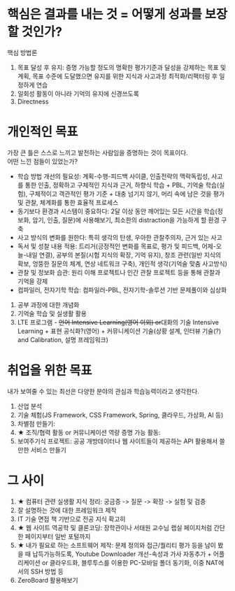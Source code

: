 # 핵심은 결과를 내는 것 = 어떻게 성과를 보장할 것인가?
핵심 방법론
1. 목표 달성 후 유지: 증명 가능할 정도의 명확한 평가기준과 달성을 강제하는 목표 및 계획, 목표 수준에 도달했으면 유지를 위한 지식과 사고과정 최적화/리팩터링 후 일정하게 연습
2. 일회성 활동이 아니라 기억의 유지에 신경쓰도록
3. Directness

# 개인적인 목표
가장 큰 틀은 스스로 느끼고 발전하는 사람임을 증명하는 것이 목표이다.  
어떤 느낀 점들이 있었는가?
- 학습 방법 개선의 필요성: 계획-수행-피드백 사이클, 인출전략의 맥락독립성, 사고를 통한 인출, 정확하고 구체적인 지식과 근거, 하향식 학습 + PBL, 기억술 학습(실험), 구체적이고 객관적인 평가 기준 + 대충 넘기지 않기, 머리 속에 남은 것을 평가 및 관찰, 체계화를 통한 효율적 프로세스
- 동기보다 환경과 시스템이 중요하다: 2달 이상 동안 깨어있는 모든 시간을 학습(정보화, 암기, 인출, 질문)에 사용해보기, 최소한의 distraction을 가능하게 할 환경 구축
- 사고 방식의 변화를 원한다: 특히 생각의 탄생, 우아한 관찰주의자, 근거 있는 사고
- 독서 및 성찰 내용 적용: 트리거(긍정적인 변화를 목표로, 평가 및 피드백, 어제-오늘-내일 연결), 공부의 본질(시험 지식의 확장, 기억 유지), 창조 관련(일반 지식의 확보, 엉뚱한 질문의 체계, 연상 네트워크 구축), 개인적 생각(기억술 맞춤 사고방식)
- 관찰 및 정보화 습관: 원리 이해 프로젝트나 인간 관찰 프로젝트 등을 통해 관찰과 기억을 강제
- 컴파일러, 전자기학 학습: 컴파일러-PBL, 전자기학-솔루션 기반 문제풀이와 심상화

1. 공부 과정에 대한 개념화
2. 기억술 학습 및 실생활 활용
3. LTE 프로그램 - ~~언어 Intensive Learning(영어 이외) or~~대화의 기술 Intensive Learning + 표현 공식화?(영어) + 커뮤니케이션 기술(상황 설계, 인터뷰 기술(?) and Calibration, 설명 프레임워크)

# 취업을 위한 목표
내가 보여줄 수 있는 최선은 다양한 분야의 관심과 학습능력이라고 생각한다.
1. 산업 분석
2. 기술 체험(JS Framework, CSS Framework, Spring, 클라우드, 가상화, AI 등)
3. 차별점 만들기: 
4. ★ 조직/협력 활동 or 커뮤니케이션 역량 증명 가능 활동: 
5. 보여주기식 프로젝트: 공공 개방데이터나 웹 사이트들이 제공하는 API 활용해서 쓸만한 서비스 만들기

# 그 사이
1. ★ 컴퓨터 관련 실생활 지식 정리: 궁금증 -> 질문 -> 확장 -> 실험 및 검증
2. 잘 설명하는 것에 대한 프레임워크 제작
3. IT 기술 면접 책 기반으로 전공 지식 확고히
4. ★ 웹 사이트 역공학 및 클론코딩: 장학관이나 서태원 교수님 랩실 페이지처럼 간단한 페이지부터 일반 포털까지
5. ★ 내가 필요로 하는 소프트웨어 제작: 문제 정의와 접근/퀄리티 평가 등을 남이 봤을 때 납득가능하도록, Youtube Downloader 개선-속성과 가사 자동추가 + 어플리케이션 or 클라우드화, 블루투스를 이용한 PC-모바일 폴더 동기화, 이중 NAT에서의 SSH 방법 등
6. ZeroBoard 활용해보기
